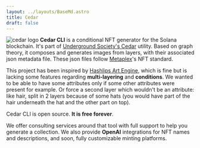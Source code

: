 ```yaml
---
layout: ../layouts/BaseMd.astro
title: Cedar
draft: false
---
```

![cedar logo](/images/cedar-logo_sm.png)
**Cedar CLI** is a conditional NFT generator for the Solana blockchain. It's part of [Underground Society's Cedar](https://cedar.undergroundsociety.xyz) utility.
Based on graph theory, it composes and generates images from layers, with their associated json metadata file. These json files
follow [Metaplex](https://docs.metaplex.com/programs/token-metadata/token-standard)'s NFT standard.

This project has been inspired by [Hashlips Art Engine](https://github.com/HashLips/hashlips_art_engine), which is fine
but is lacking some features regarding **multi-layering** and **conditions**.
We wanted to be able to have some attributes only if some other attributes were present for example. Or force a second
layer which wouldn't be an attribute:
like hair, split in 2 layers because of some hats (you would have part of the hair underneath the hat and the other part
on top).

Cedar CLI is open source. **It is free forever**.

We offer consulting services around that tool with full support to help you generate a collection. We also provide **OpenAI** integrations for NFT names and descriptions, and soon, fully customizable minting platforms.